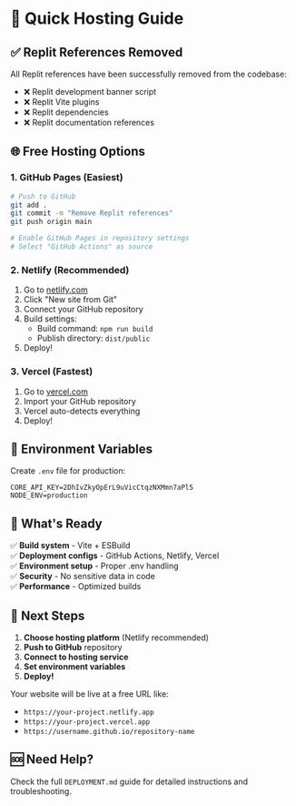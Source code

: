 # 🚀 Quick Hosting Guide

## ✅ Replit References Removed

All Replit references have been successfully removed from the codebase:
- ❌ Replit development banner script
- ❌ Replit Vite plugins
- ❌ Replit dependencies
- ❌ Replit documentation references

## 🌐 Free Hosting Options

### 1. **GitHub Pages** (Easiest)
```bash
# Push to GitHub
git add .
git commit -m "Remove Replit references"
git push origin main

# Enable GitHub Pages in repository settings
# Select "GitHub Actions" as source
```

### 2. **Netlify** (Recommended)
1. Go to [netlify.com](https://netlify.com)
2. Click "New site from Git"
3. Connect your GitHub repository
4. Build settings:
   - Build command: `npm run build`
   - Publish directory: `dist/public`
5. Deploy!

### 3. **Vercel** (Fastest)
1. Go to [vercel.com](https://vercel.com)
2. Import your GitHub repository
3. Vercel auto-detects everything
4. Deploy!

## 🔧 Environment Variables

Create `.env` file for production:
```env
CORE_API_KEY=2DhIvZkyOpErL9uVicCtqzNXMmn7aPl5
NODE_ENV=production
```

## 📁 What's Ready

✅ **Build system** - Vite + ESBuild  
✅ **Deployment configs** - GitHub Actions, Netlify, Vercel  
✅ **Environment setup** - Proper .env handling  
✅ **Security** - No sensitive data in code  
✅ **Performance** - Optimized builds  

## 🎯 Next Steps

1. **Choose hosting platform** (Netlify recommended)
2. **Push to GitHub** repository
3. **Connect to hosting service**
4. **Set environment variables**
5. **Deploy!**

Your website will be live at a free URL like:
- `https://your-project.netlify.app`
- `https://your-project.vercel.app`
- `https://username.github.io/repository-name`

## 🆘 Need Help?

Check the full `DEPLOYMENT.md` guide for detailed instructions and troubleshooting. 